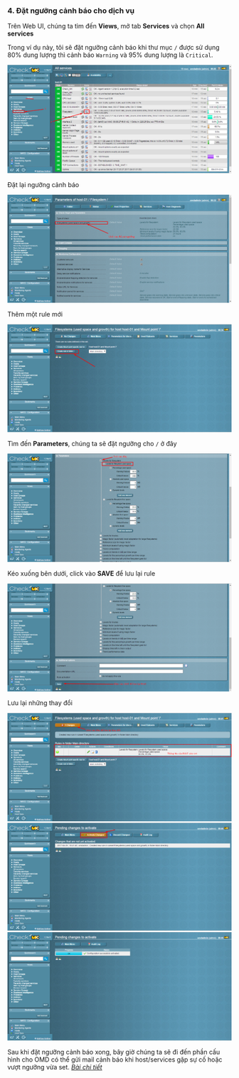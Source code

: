 ### 4. Đặt ngưỡng cảnh báo cho dịch vụ

Trên Web UI, chúng ta tìm đến **Views**, mở tab **Services** và chọn **All services**

Trong ví dụ này, tôi sẽ đặt ngưỡng cảnh báo khi thư mục `/` được sử dụng 80% dung lượng thì cảnh báo `Warning` và 95% dung lượng là `Critical`.

<img src="../../images/20-set-nguong-1.png" />

Đặt lại ngưỡng cảnh báo

<img src="../../images/20-set-nguong-2.png" />

Thêm một rule mới

<img src="../../images/20-set-nguong-3.png" />

Tìm đến **Parameters**, chúng ta sẽ đặt ngưỡng cho `/` ở đây

<img src="../../images/20-set-nguong-4.png" />

Kéo xuống bên dưới, click vào **SAVE** để lưu lại rule

<img src="../../images/20-set-nguong-5.png" />

Lưu lại những thay đổi

<img src="../../images/20-set-nguong-6.png" />

<img src="../../images/20-set-nguong-7.png" />

<img src="../../images/20-set-nguong-8.png" />

Sau khi đặt ngưỡng cảnh báo xong, bây giờ chúng ta sẽ đi đến phần cấu hình cho OMD có thể gửi mail cảnh báo khi host/services gặp sự cố hoặc vượt ngưỡng vừa set. *[Bài chi tiết](5.Send-Noitify.md)*